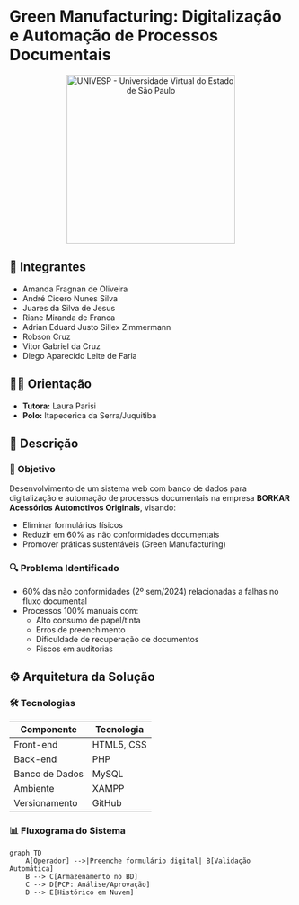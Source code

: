# Green Manufacturing: Digitalização e Automação de Processos Documentais

<p align="center">
<a href="https://www.univesp.br/"><img src="https://univesp.br/static/img/logo-univesp.png" alt="UNIVESP - Universidade Virtual do Estado de São Paulo" border="0" width="300"></a>
</p>

## 👥 Integrantes
- Amanda Fragnan de Oliveira
- André Cicero Nunes Silva
- Juares da Silva de Jesus
- Riane Miranda de Franca
- Adrian Eduard Justo Sillex Zimmermann
- Robson Cruz
- Vitor Gabriel da Cruz
- Diego Aparecido Leite de Faria

## 👩‍🏫 Orientação
- **Tutora:** Laura Parisi
- **Polo:** Itapecerica da Serra/Juquitiba

## 📜 Descrição

### 🎯 Objetivo
Desenvolvimento de um sistema web com banco de dados para digitalização e automação de processos documentais na empresa **BORKAR Acessórios Automotivos Originais**, visando:
- Eliminar formulários físicos
- Reduzir em 60% as não conformidades documentais
- Promover práticas sustentáveis (Green Manufacturing)

### 🔍 Problema Identificado
- 60% das não conformidades (2º sem/2024) relacionadas a falhas no fluxo documental
- Processos 100% manuais com:
  - Alto consumo de papel/tinta
  - Erros de preenchimento
  - Dificuldade de recuperação de documentos
  - Riscos em auditorias

## ⚙️ Arquitetura da Solução

### 🛠️ Tecnologias
| Componente       | Tecnologia          |
|------------------|---------------------|
| Front-end        | HTML5, CSS          |
| Back-end         | PHP                 |
| Banco de Dados   | MySQL               |
| Ambiente         | XAMPP               |
| Versionamento    | GitHub              |

### 📊 Fluxograma do Sistema
```mermaid
graph TD
    A[Operador] -->|Preenche formulário digital| B[Validação Automática]
    B --> C[Armazenamento no BD]
    C --> D[PCP: Análise/Aprovação]
    D --> E[Histórico em Nuvem]
